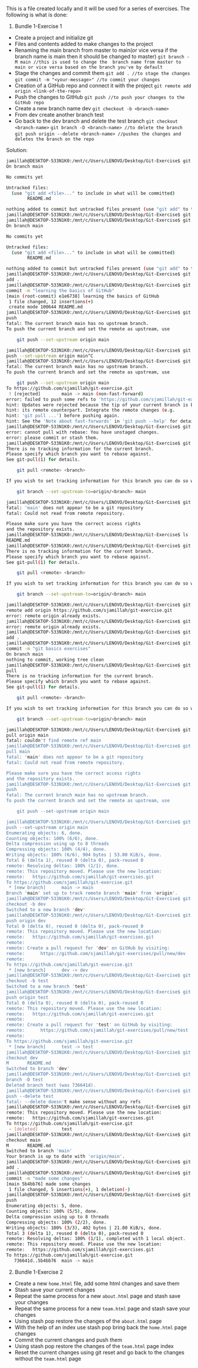 This is a file created locally and it will be used for a series of exercises. The following is what is done:
1. Bundle 1-Exercise 1
- Create a project and initialize git
- Files and contents added to make changes to the project
- Renaming the main branch from master to main(or vice versa if the branch name is main then it should be changed to master)
    `git branch -M main //this is used to change the  branch name from master to main or vice versa based on the branch you've by default`
- Stage the changes and commit them
    `git add . //to stage the changes`
    `git commit -m "<your-message>" //to commit your changes`
- Creation of a GitHub repo and connect it with the project
    `git remote add origin <link-of-the-repo>`
- Push the changes to GitHub
    `git push //to push your changes to the GitHub repo`
- Create a new branch name dev
    `git checkout -b <branch-name>`
- From dev create another branch test
- Go back to the dev branch and delete the test branch
`git checkout <branch-name>`
`git branch -D <branch-name> //to delete the branch`
`git push origin --delete <branch-name> //pushes the changes and deletes the branch on the repo`

Solution:
``` bash
jamillah@DESKTOP-533N1K0:/mnt/c/Users/LENOVO/Desktop/Git-Exercise$ git status
On branch main

No commits yet

Untracked files:
  (use "git add <file>..." to include in what will be committed)
        README.md

nothing added to commit but untracked files present (use "git add" to track)
jamillah@DESKTOP-533N1K0:/mnt/c/Users/LENOVO/Desktop/Git-Exercise$ git remote add origin https://github.com/sjamillah/git-exercise.git
jamillah@DESKTOP-533N1K0:/mnt/c/Users/LENOVO/Desktop/Git-Exercise$ git status
On branch main

No commits yet

Untracked files:
  (use "git add <file>..." to include in what will be committed)       
        README.md

nothing added to commit but untracked files present (use "git add" to track)
jamillah@DESKTOP-533N1K0:/mnt/c/Users/LENOVO/Desktop/Git-Exercise$ git 
add .
jamillah@DESKTOP-533N1K0:/mnt/c/Users/LENOVO/Desktop/Git-Exercise$ git 
commit -m "learning the basics of GitHub"
[main (root-commit) e1e6738] learning the basics of GitHub
 1 file changed, 12 insertions(+)
 create mode 100644 README.md
jamillah@DESKTOP-533N1K0:/mnt/c/Users/LENOVO/Desktop/Git-Exercise$ git 
push
fatal: The current branch main has no upstream branch.
To push the current branch and set the remote as upstream, use

    git push --set-upstream origin main

jamillah@DESKTOP-533N1K0:/mnt/c/Users/LENOVO/Desktop/Git-Exercise$ git 
push --set-upstream origin main^C
jamillah@DESKTOP-533N1K0:/mnt/c/Users/LENOVO/Desktop/Git-Exercise$ git push
fatal: The current branch main has no upstream branch.
To push the current branch and set the remote as upstream, use

    git push --set-upstream origin main
To https://github.com/sjamillah/git-exercise.git
 ! [rejected]        main -> main (non-fast-forward)
error: failed to push some refs to 'https://github.com/sjamillah/git-exercise.git'
hint: Updates were rejected because the tip of your current branch is behind
hint: its remote counterpart. Integrate the remote changes (e.g.
hint: 'git pull ...') before pushing again.
hint: See the 'Note about fast-forwards' in 'git push --help' for details.
jamillah@DESKTOP-533N1K0:/mnt/c/Users/LENOVO/Desktop/Git-Exercise$ git pull
error: cannot pull with rebase: You have unstaged changes.
error: please commit or stash them.
jamillah@DESKTOP-533N1K0:/mnt/c/Users/LENOVO/Desktop/Git-Exercise$ git pull
There is no tracking information for the current branch.
Please specify which branch you want to rebase against.
See git-pull(1) for details.

    git pull <remote> <branch>

If you wish to set tracking information for this branch you can do so with:

    git branch --set-upstream-to=origin/<branch> main

jamillah@DESKTOP-533N1K0:/mnt/c/Users/LENOVO/Desktop/Git-Exercise$ git pull main
fatal: 'main' does not appear to be a git repository
fatal: Could not read from remote repository.

Please make sure you have the correct access rights
and the repository exists.
jamillah@DESKTOP-533N1K0:/mnt/c/Users/LENOVO/Desktop/Git-Exercise$ ls
README.md
jamillah@DESKTOP-533N1K0:/mnt/c/Users/LENOVO/Desktop/Git-Exercise$ git pull
There is no tracking information for the current branch.
Please specify which branch you want to rebase against.
See git-pull(1) for details.

    git pull <remote> <branch>

If you wish to set tracking information for this branch you can do so with:

    git branch --set-upstream-to=origin/<branch> main

jamillah@DESKTOP-533N1K0:/mnt/c/Users/LENOVO/Desktop/Git-Exercise$ git 
remote add origin https://github.com/sjamillah/git-exercise.git
error: remote origin already exists.
jamillah@DESKTOP-533N1K0:/mnt/c/Users/LENOVO/Desktop/Git-Exercise$ git remote add origin https://github.com/sjamillah/git-exercises.git       
error: remote origin already exists.
jamillah@DESKTOP-533N1K0:/mnt/c/Users/LENOVO/Desktop/Git-Exercise$ git 
add .
jamillah@DESKTOP-533N1K0:/mnt/c/Users/LENOVO/Desktop/Git-Exercise$ git 
commit -m "git basics exercises"
On branch main
nothing to commit, working tree clean
jamillah@DESKTOP-533N1K0:/mnt/c/Users/LENOVO/Desktop/Git-Exercise$ git 
pull
There is no tracking information for the current branch.
Please specify which branch you want to rebase against.
See git-pull(1) for details.

    git pull <remote> <branch>

If you wish to set tracking information for this branch you can do so with:

    git branch --set-upstream-to=origin/<branch> main

jamillah@DESKTOP-533N1K0:/mnt/c/Users/LENOVO/Desktop/Git-Exercise$ git 
pull origin main
fatal: couldn't find remote ref main
jamillah@DESKTOP-533N1K0:/mnt/c/Users/LENOVO/Desktop/Git-Exercise$ git 
pull main
fatal: 'main' does not appear to be a git repository
fatal: Could not read from remote repository.

Please make sure you have the correct access rights
and the repository exists.
jamillah@DESKTOP-533N1K0:/mnt/c/Users/LENOVO/Desktop/Git-Exercise$ git 
push
fatal: The current branch main has no upstream branch.
To push the current branch and set the remote as upstream, use

    git push --set-upstream origin main

jamillah@DESKTOP-533N1K0:/mnt/c/Users/LENOVO/Desktop/Git-Exercise$ git 
push --set-upstream origin main
Enumerating objects: 6, done.
Counting objects: 100% (6/6), done.
Delta compression using up to 8 threads
Compressing objects: 100% (4/4), done.
Writing objects: 100% (6/6), 904 bytes | 53.00 KiB/s, done.
Total 6 (delta 1), reused 0 (delta 0), pack-reused 0
remote: Resolving deltas: 100% (1/1), done.
remote: This repository moved. Please use the new location:
remote:   https://github.com/sjamillah/git-exercises.git
To https://github.com/sjamillah/git-exercise.git
 * [new branch]      main -> main
Branch 'main' set up to track remote branch 'main' from 'origin'.
jamillah@DESKTOP-533N1K0:/mnt/c/Users/LENOVO/Desktop/Git-Exercise$ git 
checkout -b dev
Switched to a new branch 'dev'
jamillah@DESKTOP-533N1K0:/mnt/c/Users/LENOVO/Desktop/Git-Exercise$ git 
push origin dev
Total 0 (delta 0), reused 0 (delta 0), pack-reused 0
remote: This repository moved. Please use the new location:
remote:   https://github.com/sjamillah/git-exercises.git
remote: 
remote: Create a pull request for 'dev' on GitHub by visiting:
remote:      https://github.com/sjamillah/git-exercises/pull/new/dev   
remote:
To https://github.com/sjamillah/git-exercise.git
 * [new branch]      dev -> dev
jamillah@DESKTOP-533N1K0:/mnt/c/Users/LENOVO/Desktop/Git-Exercise$ git 
checkout -b test
Switched to a new branch 'test'
jamillah@DESKTOP-533N1K0:/mnt/c/Users/LENOVO/Desktop/Git-Exercise$ git 
push origin test
Total 0 (delta 0), reused 0 (delta 0), pack-reused 0
remote: This repository moved. Please use the new location:
remote:   https://github.com/sjamillah/git-exercises.git
remote:
remote: Create a pull request for 'test' on GitHub by visiting:        
remote:      https://github.com/sjamillah/git-exercises/pull/new/test  
remote:
To https://github.com/sjamillah/git-exercise.git
 * [new branch]      test -> test
jamillah@DESKTOP-533N1K0:/mnt/c/Users/LENOVO/Desktop/Git-Exercise$ git 
checkout dev
M       README.md
Switched to branch 'dev'
jamillah@DESKTOP-533N1K0:/mnt/c/Users/LENOVO/Desktop/Git-Exercise$ git 
branch -D test
Deleted branch test (was 736641d).
jamillah@DESKTOP-533N1K0:/mnt/c/Users/LENOVO/Desktop/Git-Exercise$ git 
push --delete test
fatal: --delete doesn't make sense without any refs
jamillah@DESKTOP-533N1K0:/mnt/c/Users/LENOVO/Desktop/Git-Exercise$ git push origin --delete test
remote: This repository moved. Please use the new location:
remote:   https://github.com/sjamillah/git-exercises.git
To https://github.com/sjamillah/git-exercise.git
 - [deleted]         test
jamillah@DESKTOP-533N1K0:/mnt/c/Users/LENOVO/Desktop/Git-Exercise$ git 
checkout main
M       README.md
Switched to branch 'main'
Your branch is up to date with 'origin/main'.
jamillah@DESKTOP-533N1K0:/mnt/c/Users/LENOVO/Desktop/Git-Exercise$ git 
add .
jamillah@DESKTOP-533N1K0:/mnt/c/Users/LENOVO/Desktop/Git-Exercise$ git 
commit -m "made some changes"
[main 5b4bb76] made some changes
 1 file changed, 5 insertions(+), 1 deletion(-)
jamillah@DESKTOP-533N1K0:/mnt/c/Users/LENOVO/Desktop/Git-Exercise$ git 
push
Enumerating objects: 5, done.
Counting objects: 100% (5/5), done.
Delta compression using up to 8 threads
Compressing objects: 100% (2/2), done.
Writing objects: 100% (3/3), 402 bytes | 21.00 KiB/s, done.
Total 3 (delta 1), reused 0 (delta 0), pack-reused 0
remote: Resolving deltas: 100% (1/1), completed with 1 local object.   
remote: This repository moved. Please use the new location:
remote:   https://github.com/sjamillah/git-exercises.git
To https://github.com/sjamillah/git-exercise.git
   736641d..5b4bb76  main -> main
   ```
2. Bundle 1-Exercise 2
- Create a new `home.html` file, add some html changes and save them
- Stash save your current changes
- Repeat the same process for a new `about.html` page and stash save your changes
- Repeat the same process for a new `team.html` page and stash save your changes
- Using stash pop restore the changes of the `about.html` page
- With the help of an index use stash pop bring back the `home.html` page changes
- Commit the current changes and push them
- Using stash pop restore the changes of the `team.html` page index
- Reset the current changes using git reset and go back to the changes without the `team.html` page
